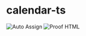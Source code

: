 # calendar-ts

![Auto Assign](https://github.com/ko07ga/calendar-ts/actions/workflows/auto-assign.yml/badge.svg)
![Proof HTML](https://github.com/ko07ga/calendar-ts/actions/workflows/proof-html.yml/badge.svg)